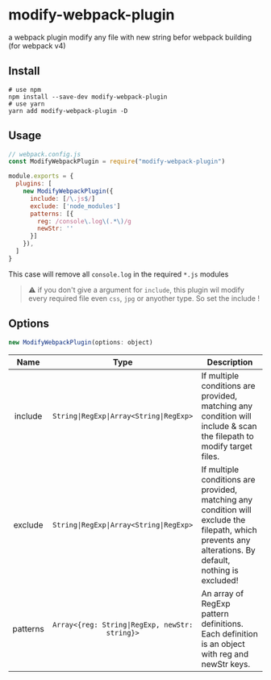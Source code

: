 # modify-webpack-plugin
a webpack plugin modify any file with new string befor webpack building  
(for webpack v4)
## Install
```
# use npm
npm install --save-dev modify-webpack-plugin
# use yarn
yarn add modify-webpack-plugin -D
```
## Usage
```js
// webpack.config.js
const ModifyWebpackPlugin = require("modify-webpack-plugin")

module.exports = {
  plugins: [
    new ModifyWebpackPlugin({
      include: [/\.js$/]
      exclude: ['node_modules']
      patterns: [{
        reg: /console\.log\(.*\)/g
        newStr: ''
      }]
    }),
  ]
}
```
This case will remove all `console.log` in the required `*.js` modules  
> :warning: if you don't give a argument for `include`, this plugin wil modify every required file even `css`, `jpg` or anyother type. So set the include !
## Options
```js
new ModifyWebpackPlugin(options: object)
```
| Name | Type | Description |
| :--: | :--: | --- |
| include | `String\|RegExp\|Array<String\|RegExp>` | If multiple conditions are provided, matching any condition will include & scan the filepath to modify target files. |
| exclude | `String\|RegExp\|Array<String\|RegExp>` | If multiple conditions are provided, matching any condition will exclude the filepath, which prevents any alterations. By default, nothing is excluded! |
| patterns | ```Array<{reg: String\|RegExp, newStr: string}>``` | An array of RegExp pattern definitions. Each definition is an object with reg <RegExp> and newStr <String> keys.
